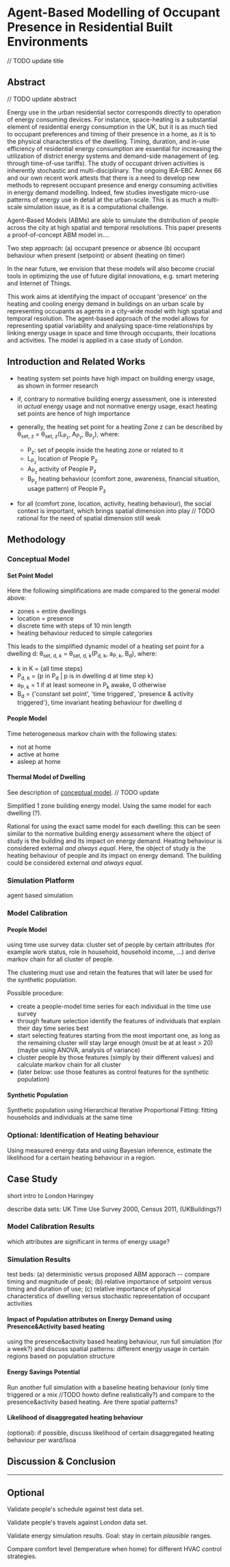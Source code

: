 # Agent-Based Modelling of Occupant Presence in Residential Built Environments

// TODO update title

## Abstract

// TODO update abstract

Energy use in the urban residential sector corresponds directly to operation of energy consuming devices. For instance, space-heating  is a substantial element of residential energy consumption in the UK, but it is as much tied to occupant preferences and timing of their presence in a home, as it is to the physical characterstics of the dwelling. Timing, duration, and in-use efficiency of residential energy consumption are essential for increasing the utilization of district energy systems and demand-side management of (eg. through time-of-use tariffs). The study of occupant driven activities is inherently stochastic and multi-disciplinary. The ongoing IEA-EBC Annex 66 and our own recent work attests that there is a need to develop new methods to represent occupant presence and energy consuming activities in energy demand modelling. Indeed, few studies investigate micro-use patterns of energy use in detail at the urban-scale. This is as much a multi-scale simulation issue, as it is a computational challenge.

Agent-Based Models (ABMs) are able to simulate the distribution of people across the city at high spatial and temporal resolutions. This paper presents a proof-of-concept ABM model in....

Two step approach: (a) occupant presence or absence (b) occupant behaviour when present (setpoint) or absent (heating on timer)

In the near future, we envision that these models will also become crucial tools in optimizing the use of future digital innovations, e.g. smart metering and Internet of Things.

This work aims at identifying the impact of occupant 'presence' on the heating and cooling energy demand in buildings on an urban scale by representing occupants as agents in a city-wide model with high spatial and temporal resolution. The agent-based approach of the model allows for representing spatial variability and analysing space-time relationships by linking energy usage in space and time through occupants, their locations and activities. The model is applied in a case study of London.

## Introduction and Related Works

* heating system set points have high impact on building energy usage, as shown in former research

* if, contrary to normative building energy assessment, one is interested in _actual_ energy usage and not normative energy usage, exact heating set points are hence of high importance

* generally, the heating set point for a heating Zone z can be described by &theta;<sub>set, z</sub> = &theta;<sub>set, z</sub>(L<sub>P<sub>z</sub></sub>, A<sub>P<sub>z</sub></sub>, B<sub>P<sub>z</sub></sub>), where:

    * P<sub>z</sub>: set of people inside the heating zone or related to it
    * L<sub>P<sub>z</sub></sub> location of People P<sub>z</sub>
    * A<sub>P<sub>z</sub></sub> activity of People P<sub>z</sub>
    * B<sub>P<sub>z</sub></sub> heating behaviour (comfort zone, awareness, financial situation, usage pattern) of People P<sub>z</sub>

* for all (comfort zone, location, activity, heating behaviour), the social context is important, which brings spatial dimension into play // TODO rational for the need of spatial dimension still weak

## Methodology

### Conceptual Model

#### Set Point Model

Here the following simplifications are made compared to the general model above:

* zones = entire dwellings
* location = presence
* discrete time with steps of 10 min length
* heating behaviour reduced to simple categories

This leads to the simplified dynamic model of a heating set point for a dwelling d: &theta;<sub>set, d, k</sub> = &theta;<sub>set, d, k</sub>(P<sub>d, k</sub>, a<sub>P, k</sub>, B<sub>d</sub>), where:

* k in K = {all time steps}
* P<sub>d, k</sub> = {p in P<sub>d</sub> | p is in dwelling d at time step k}
* a<sub>P, k</sub> = 1 if at least someone in P<sub>k</sub> awake, 0 otherwise
* B<sub>d</sub> = {'constant set point', 'time triggered', 'presence & activity triggered'}, time invariant heating behaviour for dwelling d

#### People Model

Time heterogeneous markov chain with the following states:

* not at home
* active at home
* asleep at home

#### Thermal Model of Dwelling

See description of [conceptual model](https://github.com/timtroendle/spatial-cimo/blob/develop/doc/conceptual-model.md). // TODO update

Simplified 1 zone building energy model. Using the same model for each dwelling (?).

Rational for using the exact same model for each dwelling: this can be seen similar to the normative building energy assessment where the object of study is the building and its impact on energy demand. Heating behaviour is considered external *and always equal*. Here, the object of study is the heating behaviour of people and its impact on energy demand. The building could be considered external *and always equal*.

### Simulation Platform

agent based simulation

### Model Calibration

#### People Model

using time use survey data: cluster set of people by certain attributes (for example work status, role in household, household income, ...) and derive markov chain for all cluster of people.

The clustering must use and retain the features that will later be used for the synthetic population.

Possible procedure:

* create a people-model time series for each individual in the time use survey
* through feature selection identify the features of individuals that explain their day time series best
* start selecting features starting from the most important one, as long as the remaining cluster will stay large enough (must be at at least > 20) (maybe using ANOVA, analysis of variance)
* cluster people by those features (simply by their different values) and calculate markov chain for all cluster
* (later below: use those features as control features for the synthetic population)

#### Synthetic Population

Synthetic population using Hierarchical Iterative Proportional Fitting: fitting households and individuals at the same time

### Optional: Identification of Heating behaviour

Using measured energy data and using Bayesian inference, estimate the likelihood for a certain heating behaviour in a region.

## Case Study

short intro to London Haringey

describe data sets: UK Time Use Survey 2000, Census 2011, (UKBuildings?)

### Model Calibration Results

which attributes are significant in terms of energy usage?

### Simulation Results

test beds: (a) deterministic versus proposed ABM apporach -- compare timing and magnitude of peak; (b) relative importance of setpoint versus timing and duration of use; (c) relative importance of physical characterstics of dwelling versus stochastic representation of occupant activities

#### Impact of Population attributes on Energy Demand using Presence&Activity based heating

using the presence&activity based heating behaviour, run full simulation (for a week?) and discuss spatial patterns: different energy usage in certain regions based on population structure

#### Energy Savings Potential

Run another full simulation with a baseline heating behaviour (only time triggered or a mix //TODO howto define realistically?) and compare to the presence&activity based heating. Are there spatial patterns?

#### Likelihood of disaggregated heating behaviour

(optional): if possible, discuss likelihood of certain disaggregated heating behaviour per ward/lsoa

## Discussion & Conclusion

---

## Optional

Validate people's schedule against test data set.

Validate people's travels against London data set.

Validate energy simulation results. Goal: stay in certain *plausible* ranges.

Compare comfort level (temperature when home) for different HVAC control strategies.
